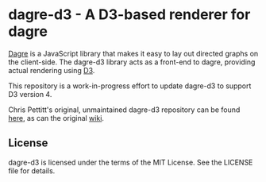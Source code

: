 # dagre-d3 - A D3-based renderer for dagre

[Dagre](https://github.com/cpettitt/dagre) is a JavaScript library that makes it easy to lay out
directed graphs on
the client-side. The dagre-d3 library acts as a front-end to dagre, providing
actual rendering using [D3](http://d3js.org).

This repository is a work-in-progress effort to update dagre-d3 to support D3
version 4.

Chris Pettitt's original, unmaintained dagre-d3 repository can be found
[here](https://github.com/cpettitt/dagre), as can the original
[wiki](https://github.com/cpettitt/dagre-d3/wiki).

## License

dagre-d3 is licensed under the terms of the MIT License. See the LICENSE file
for details.
